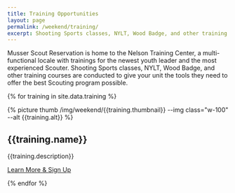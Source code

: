 ```yaml
---
title: Training Opportunities
layout: page
permalink: /weekend/training/
excerpt: Shooting Sports classes, NYLT, Wood Badge, and other training courses are conducted to give your unit the tools they need to offer the best Scouting program possible.
---
```


Musser Scout Reservation is home to the Nelson Training Center, a multi-functional locale with trainings for the newest youth leader and the most experienced Scouter. Shooting Sports classes, NYLT, Wood Badge, and other training courses are conducted to give your unit the tools they need to offer the best Scouting program possible.

{% for training in site.data.training %}

<div class="card my-3">
  <div class="row">
    <div class="col-md-3">
      {% picture thumb /img/weekend/{{training.thumbnail}} --img class="w-100" --alt {{training.alt}} %}
    </div>
    <div class="col-md-9 p-3">
      <div class="card-block px-3">
        <h2 class="card-title">{{training.name}}</h2>
        <p class="card-text">{{training.description}}</p>
        <a href="{{training.link}}" class="btn btn-primary">Learn More &amp; Sign Up</a>
      </div>
    </div>
  </div>
</div>

{% endfor %}
